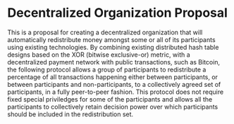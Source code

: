 Decentralized Organization Proposal
===================================

This is a proposal for creating a decentralized organization that will automatically redistribute money amongst some or all of its participants using existing technologies. By combining existing distributed hash table designs based on the XOR (bitwise exclusive-or) metric, with a decentralized payment network with public transactions, such as Bitcoin, the following protocol allows a group of participants to redistribute a percentage of all transactions happening either between participants, or between participants and non-participants, to a collectively agreed set of participants, in a fully peer-to-peer fashion. This protocol does not require fixed special priviledges for some of the participants and allows all the participants to collectively retain decision power over which participants should be included in the redistribution set.


